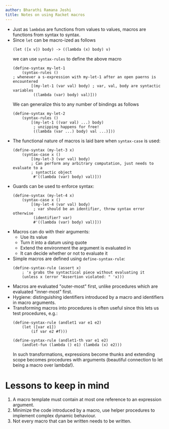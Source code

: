 ```yaml
---
author: Bharathi Ramana Joshi
title: Notes on using Racket macros
---
```


- Just as `lambda`s are functions from values to values, macros are functions
    from syntax to syntax.
- Since `let` can be macro-ized as follows
  ```racket
  (let ([x v]) body) -> ((lambda (x) body) v)
  ```
  we can use `syntax-rules` to define the above macro
  ```racket
  (define-syntax my-let-1       
      (syntax-rules ()
  ; whenever a s-expression with my-let-1 after an open paerns is encountered
          [(my-let-1 (var val) body) ; var, val, body are syntactic variables
           ((lambda (var) body) val)]))
  ```
  We can generalize this to any number of bindings as follows
  ```racket
  (define-syntax my-let-2
      (syntax-rules ()
          [(my-let-1 ((var val) ...) body)
           ; unzipping happens for free!
           ((lambda (var ...) body) val ...)]))
  ```
- The functional nature of macros is laid bare when `syntax-case` is used:
    ```racket
    (define-syntax (my-let-3 x)     
        (syntax-case x ()             
            [(my-let-3 (var val) body)  
            ; Can perform any arbitrary computation, just needs to evaluate to a
            ; syntactic object
             #'((lambda (var) body) val)]))

    ```
 - Guards can be used to enforce syntax:
    ```racket
    (define-syntax (my-let-4 x)     
        (syntax-case x ()             
            [(my-let-4 (var val) body)  
             ; var should be an identifier, throw syntax error otherwise
             (identifier? var)
             #'((lambda (var) body) val)]))
    ```
- Macros can do with their arguments:
    + Use its value
    + Turn it into a datum using quote
    + Extend the environment the argument is evaluated in
    + It can decide whether or not to evaluate it
- Simple macros are defined using `define-syntax-rule`:
    ```racket
    (define-syntax-rule (assert x)
        ; 'x grabs the syntactical piece without evaluating it
        (unless x (error "Assertion violated: " 'x)))
    ```
- Macros are evaluated "outer-most" first, unlike procedures which are evaluated
    "inner-most" first.
- Hygiene: distinguishing identifiers introduced by a macro and identifiers in
    macro arguments.
- Transforming macros into procedures is often useful since this lets us test
    procedures, e.g.:
    ```racket
    (define-syntax-rule (andlet1 var e1 e2)       
        (let ([var e1])                             
            (if var e2 #f)))                          

    (define-syntax-rule (andlet1-th var e1 e2)    
        (andlet-fun (lambda () e1) (lambda (x) e2)))
    ```
    In such transformations, expressions become thunks and extending scope
    becomes procedures with arguments (beautiful connection to let being a macro
    over lambda!).

# Lessons to keep in mind
1. A macro template must contain at most one reference to an expression
   argument.
2. Minimize the code introduced by a macro, use helper procedures to implement
   complex dynamic behaviour.
3. Not every macro that can be written needs to be written.
